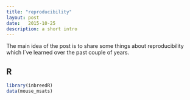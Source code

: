```yaml
---
title: "reproducibility"
layout: post
date:   2015-10-25 
description: a short intro
---
```




The main idea of the post is to share some things about reproducibility which I´ve learned over
the past couple of years. 

## R  




```r
library(inbreedR)
data(mouse_msats)
```

